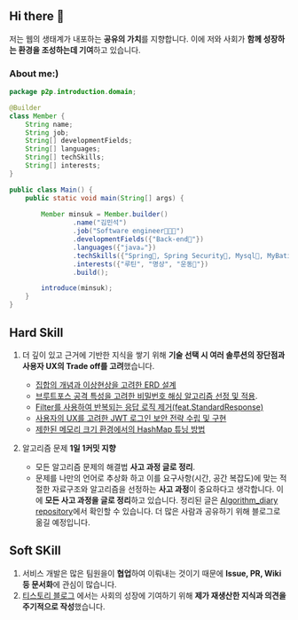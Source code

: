 ## Hi there 👋

 저는 웹의 생태계가 내포하는 **공유의 가치**를 지향합니다. 이에 저와 사회가 **함께 성장하는 환경을 조성하는데 기여**하고 있습니다. 
 
### **About me:)**

``` java
package p2p.introduction.domain;

@Builder
class Member {
    String name;
    String job;
    String[] developmentFields;
    String[] languages;
    String[] techSkills;
    String[] interests;
}

public class Main() {
    public static void main(String[] args) {
    
        Member minsuk = Member.builder()
                .name("김민석")
                .job("Software engineer🧑🏽‍💻")
                .developmentFields({"Back-end🔭"})
                .languages({"java☕"})
                .techSkills({"Spring🌱, Spring Security🔐, Mysql🐬, MyBatis🦤"})
                .interests({"루틴", "명상", "운동👯"})
                .build();

        introduce(minsuk);
    }
}
```

## Hard Skill
 1. 더 깊이 있고 근거에 기반한 지식을 쌓기 위해 **기술 선택 시 여러 솔루션의 장단점과 사용자 UX의 Trade off를 고려**했습니다. 
     - [집합의 개념과 이상현상을 고려한 ERD 설계](https://ujkim-game.tistory.com/63)
     - [브루트포스 공격 특성을 고려한 비밀번호 해싱 알고리즘 선정 및 적용](https://ujkim-game.tistory.com/67).
     - [Filter를 사용하여 반복되는 응답 로직 제거(feat.StandardResponse)](https://ujkim-game.tistory.com/72)
     - [사용자의 UX를 고려한 JWT 로그인 보안 전략 수립 및 구현](https://ujkim-game.tistory.com/69)
     - [제한된 메모리 크기 환경에서의 HashMap 튜닝 방법](https://ujkim-game.tistory.com/70)


 2. 알고리즘 문제 **1일 1커밋 지향**
     - 모든 알고리즘 문제의 해결법 **사고 과정 글로 정리**.
     - 문제를 나만의 언어로 추상화 하고 이를 요구사항(시간, 공간 복잡도)에 맞는 적절한 자료구조와 알고리즘을 선정하는 **사고 과정**이 중요하다고 생각합니다. 이에 **모든 사고 과정을 글로 정리**하고 있습니다. 정리된 글은 [Algorithm_diary repository](https://github.com/michaelkimm/Algorithm_diary)에서 확인할 수 있습니다. 더 많은 사람과 공유하기 위해 블로그로 옮길 예정입니다.
 
 
## Soft SKill
 1. 서비스 개발은 많은 팀원을이 **협업**하여 이뤄내는 것이기 때문에 **Issue, PR, Wiki 등 문서화**에 관심이 많습니다.
 2. [티스토리 블로그](https://ujkim-game.tistory.com/) 에서는 사회의 성장에 기여하기 위해 **제가 재생산한 지식과 의견을 주기적으로 작성**했습니다. 



<!--
**michaelkimm/michaelkimm** is a ✨ _special_ ✨ repository because its `README.md` (this file) appears on your GitHub profile.

Here are some ideas to get you started:

- 🔭 I’m currently working on ...
- 🌱 I’m currently learning ...
- 👯 I’m looking to collaborate on ...
- 🤔 I’m looking for help with ...
- 💬 Ask me about ...
- 📫 How to reach me: ...
- 😄 Pronouns: ...
- ⚡ Fun fact: ...
-->
